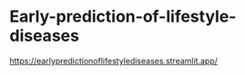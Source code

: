 # Early-prediction-of-lifestyle-diseases

https://earlypredictionoflifestylediseases.streamlit.app/
